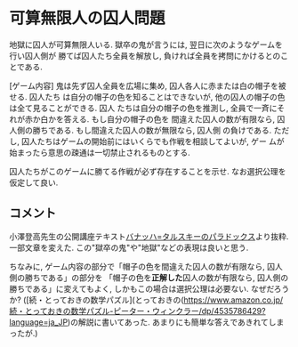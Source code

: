#  可算無限人の囚人問題

地獄に囚人が可算無限人いる. 獄卒の鬼が言うには, 翌日に次のようなゲームを行い囚人側が
勝てば囚人たち全員を解放し, 負ければ全員を拷問にかけるとのことである.

[ゲーム内容] 鬼は先ず囚人全員を広場に集め, 囚人各人に赤または白の帽子を被せる. 囚人たち
は自分の帽子の色を知ることはできないが, 他の囚人の帽子の色は全て見ることができる. 囚人
たちは自分の帽子の色を推測し, 全員で一斉にそれが赤か白かを答える. もし自分の帽子の色を
間違えた囚人の数が有限なら, 囚人側の勝ちである. もし間違えた囚人の数が無限なら, 囚人側
の負けである. ただし, 囚人たちはゲームの開始前にはいくらでも作戦を相談してよいが, ゲー
ムが始まったら意思の疎通は一切禁止されるものとする.

囚人たちがこのゲームに勝てる作戦が必ず存在することを示せ. なお選択公理を仮定して良い.

## コメント

小澤登高先生の公開講座テキスト[バナッハ=タルスキーのパラドックス](https://www.kurims.kyoto-u.ac.jp/~kenkyubu/kokai-koza/H27-ozawa.pdf)より抜粋. 一部文章を変えた. この"獄卒の鬼"や"地獄"などの表現は良いと思う.

ちなみに, ゲーム内容の部分で「帽子の色を間違えた囚人の数が有限なら, 囚人側の勝ちである」の部分を
「帽子の色を**正解した**囚人の数が有限なら, 囚人側の勝ちである」に変えてもよく, しかもこの場合は選択公理は必要ない. なぜだろうか? ([続・とっておきの数学パズル](とっておきの(https://www.amazon.co.jp/続・とっておきの数学パズル-ピーター・ウィンクラー/dp/4535786429?language=ja_JP)の解説に書いてあった. あまりにも簡単な答えであきれてしまったが.)
